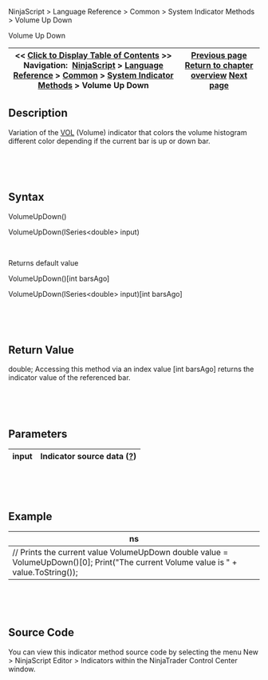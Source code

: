 ﻿


NinjaScript \> Language Reference \> Common \> System Indicator Methods \> Volume Up Down






















Volume Up Down







| \<\< [Click to Display Table of Contents](volume_up_down.md) \>\> **Navigation:**     [NinjaScript](ninjascript.md) \> [Language Reference](language_reference_wip.md) \> [Common](common.md) \> [System Indicator Methods](indicators.md) \> Volume Up Down | [Previous page](volume_rate_of_change_vroc.md) [Return to chapter overview](indicators.md) [Next page](vortex.md) |
| --- | --- |











## Description


Variation of the [VOL](volume.md) (Volume) indicator that colors the volume histogram different color depending if the current bar is up or down bar.


 


 


## Syntax


VolumeUpDown()  

VolumeUpDown(ISeries\<double\> input)


 


Returns default value  

VolumeUpDown()\[int barsAgo]  

VolumeUpDown(ISeries\<double\> input)\[int barsAgo]


 


 


## Return Value


double; Accessing this method via an index value \[int barsAgo] returns the indicator value of the referenced bar.


 


 


## Parameters




| input | Indicator source data ([?](valid_input_data_for_indicator.md)) |
| --- | --- |



 


 


## Example




| ns |
| --- |
| // Prints the current value VolumeUpDown double value \= VolumeUpDown()\[0]; Print("The current Volume value is " \+ value.ToString()); |



 


 


## Source Code


You can view this indicator method source code by selecting the menu New \> NinjaScript Editor \> Indicators within the NinjaTrader Control Center window.








